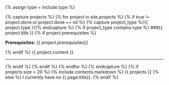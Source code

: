 {% assign type = include.type %}

{% capture projects  %}
{% for project in site.projects %}
{% if true != project.done or project.done == nil %}
{% capture project_type %}{{ project.type }}{% endcapture %}
{% if project_type contains type %}
###{{ project.title }}
{% if project.prerequisites %}
<p><b>Prerequisites:</b> {{ project.prerequisites}}</p>
{% endif %}
{{ project.content }}
<hr />
{% endif %}
{% endif %}
{% endfor %}
{% endcapture %}
{% if projects.size > 20  %}
{% include contents.markdown %}
{{ projects }}
{% else %}
I currently have no {{ page.title}}.
{% endif %}

